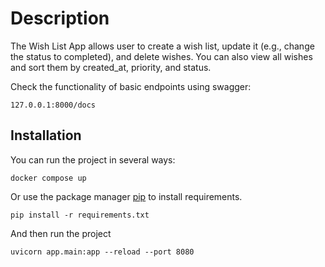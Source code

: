 # Description

The Wish List App allows user to create a wish list, update it (e.g., change the status to completed), and delete wishes. You can also view all wishes and sort them by created_at, priority, and status.

Check the functionality of basic endpoints using swagger:

```
127.0.0.1:8000/docs
```

## Installation

You can run the project in several ways:

```
docker compose up
```

Or use the package manager [pip](https://pip.pypa.io/en/stable/) to install requirements.

```
pip install -r requirements.txt         
```
And then run the project

```
uvicorn app.main:app --reload --port 8080         
``` 
